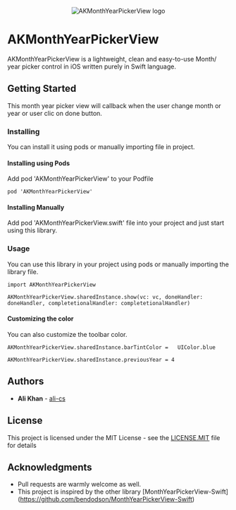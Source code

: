 <p align="center" >
  <img src="AKMonthYearPickerView.png" title="AKMonthYearPickerView logo" float=left>
</p>

# AKMonthYearPickerView

AKMonthYearPickerView is a lightweight, clean and easy-to-use Month/ year picker control in iOS written purely in Swift language.

## Getting Started

This month year picker view will callback when the user change month or year or user clic on done button. 

### Installing

You can install it using pods or manually importing file in project.

#### Installing using Pods

Add pod 'AKMonthYearPickerView' to your Podfile

```
pod 'AKMonthYearPickerView' 
```


#### Installing Manually

Add pod 'AKMonthYearPickerView.swift' file into your project and just start using this library.


### Usage

You can use this library in your project using pods or manually importing the library file.

```
import AKMonthYearPickerView

AKMonthYearPickerView.sharedInstance.show(vc: vc, doneHandler: doneHandler, completetionalHandler: completetionalHandler)

```

#### Customizing the color

You can also customize the toolbar color.

```
AKMonthYearPickerView.sharedInstance.barTintColor =   UIColor.blue

AKMonthYearPickerView.sharedInstance.previousYear = 4

```

## Authors

* **Ali Khan** - [ali-cs](https://github.com/ali-cs)


## License

This project is licensed under the MIT License - see the [LICENSE.MIT](LICENSE.MIT) file for details

## Acknowledgments

* Pull requests are warmly welcome as well.
* This project is inspired by the other library [MonthYearPickerView-Swift]
 (https://github.com/bendodson/MonthYearPickerView-Swift)

